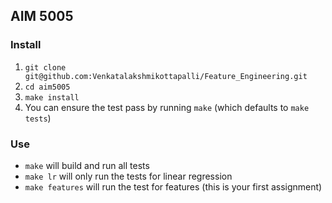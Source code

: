 ## AIM 5005

### Install
1. `git clone git@github.com:Venkatalakshmikottapalli/Feature_Engineering.git`
2. `cd aim5005`
3. `make install`
4. You can ensure the test pass by running `make` (which defaults to `make tests`)

### Use
- `make` will build and run all tests
- `make lr` will only run the tests for linear regression
- `make features` will run the test for features (this is your first assignment)